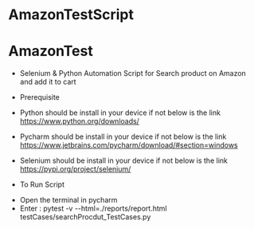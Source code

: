 # AmazonTestScript
# AmazonTest

* Selenium & Python Automation Script for
Search product on Amazon and add it to cart

* Prerequisite
- Python should be install in your device if not below is the link
https://www.python.org/downloads/

- Pycharm should be install in your device if not below is the link
https://www.jetbrains.com/pycharm/download/#section=windows

- Selenium should be install in your device if not below is the link
https://pypi.org/project/selenium/

* To Run Script
- Open the terminal in pycharm
- Enter : pytest -v --html=./reports/report.html testCases/searchProcdut_TestCases.py
